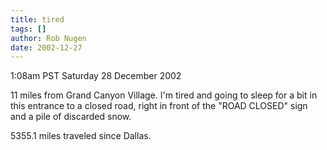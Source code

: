```yaml
---
title: tired
tags: []
author: Rob Nugen
date: 2002-12-27
---
```


<p class=date>1:08am PST Saturday 28 December 2002</p>

<p>11 miles from Grand Canyon Village.  I'm tired and going to sleep
for a bit in this entrance to a closed road, right in front of the
"ROAD CLOSED" sign and a pile of discarded snow.</p>

<p>5355.1 miles traveled since Dallas.</p>

